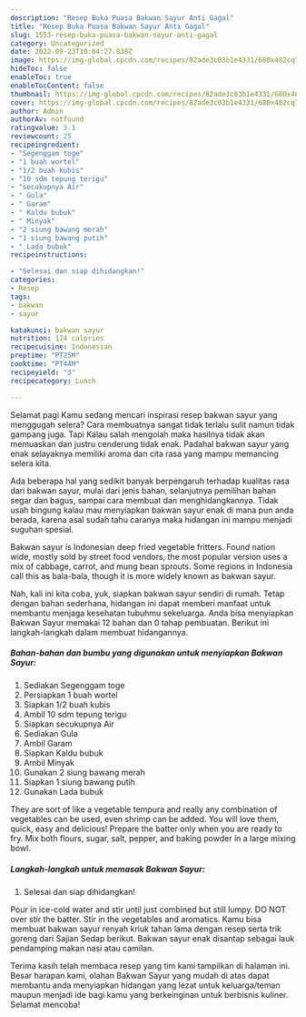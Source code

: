 ```yaml
---
description: "Resep Buka Puasa Bakwan Sayur Anti Gagal"
title: "Resep Buka Puasa Bakwan Sayur Anti Gagal"
slug: 1553-resep-buka-puasa-bakwan-sayur-anti-gagal
category: Uncategorized
date: 2022-09-23T10:04:27.838Z
image: https://img-global.cpcdn.com/recipes/82ade3c03b1e4331/680x482cq70/bakwan-sayur-foto-resep-utama.jpg
hideToc: false
enableToc: true
enableTocContent: false
thumbnail: https://img-global.cpcdn.com/recipes/82ade3c03b1e4331/680x482cq70/bakwan-sayur-foto-resep-utama.jpg
cover: https://img-global.cpcdn.com/recipes/82ade3c03b1e4331/680x482cq70/bakwan-sayur-foto-resep-utama.jpg
author: Admin
authorAv: notfound
ratingvalue: 3.1
reviewcount: 25
recipeingredient:
- "Segenggam toge"
- "1 buah wortel"
- "1/2 buah kubis"
- "10 sdm tepung terigu"
- "secukupnya Air"
- " Gula"
- " Garam"
- " Kaldu bubuk"
- " Minyak"
- "2 siung bawang merah"
- "1 siung bawang putih"
- " Lada bubuk"
recipeinstructions:

- "Selesai dan siap dihidangkan!"
categories:
- Resep
tags:
- bakwan
- sayur

katakunci: bakwan sayur 
nutrition: 174 calories
recipecuisine: Indonesian
preptime: "PT25M"
cooktime: "PT44M"
recipeyield: "3"
recipecategory: Lunch

---
```



Selamat pagi Kamu sedang mencari inspirasi resep bakwan sayur yang menggugah selera? Cara membuatnya sangat tidak terlalu sulit namun tidak gampang juga. Tapi Kalau salah mengolah maka hasilnya tidak akan memuaskan dan justru cenderung tidak enak. Padahal bakwan sayur yang enak selayaknya memiliki aroma dan cita rasa yang mampu memancing selera kita.


Ada beberapa hal yang sedikit banyak berpengaruh terhadap kualitas rasa dari bakwan sayur, mulai dari jenis bahan, selanjutnya pemilihan bahan segar dan bagus, sampai cara membuat dan menghidangkannya. Tidak usah bingung kalau mau menyiapkan bakwan sayur enak di mana pun anda berada, karena asal sudah tahu caranya maka hidangan ini mampu menjadi suguhan spesial.

Bakwan sayur is Indonesian deep fried vegetable fritters. Found nation wide, mostly sold by street food vendors, the most popular version uses a mix of cabbage, carrot, and mung bean sprouts. Some regions in Indonesia call this as bala-bala, though it is more widely known as bakwan sayur.


Nah, kali ini kita coba, yuk, siapkan bakwan sayur sendiri di rumah. Tetap dengan bahan sederhana, hidangan ini dapat memberi manfaat untuk membantu menjaga kesehatan tubuhmu sekeluarga. Anda bisa menyiapkan Bakwan Sayur memakai 12 bahan dan 0 tahap pembuatan. Berikut ini langkah-langkah dalam membuat hidangannya.

<!--inarticleads1-->

##### Bahan-bahan dan bumbu yang digunakan untuk menyiapkan Bakwan Sayur:

1. Sediakan Segenggam toge
1. Persiapkan 1 buah wortel
1. Siapkan 1/2 buah kubis
1. Ambil 10 sdm tepung terigu
1. Siapkan secukupnya Air
1. Sediakan  Gula
1. Ambil  Garam
1. Siapkan  Kaldu bubuk
1. Ambil  Minyak
1. Gunakan 2 siung bawang merah
1. Siapkan 1 siung bawang putih
1. Gunakan  Lada bubuk


They are sort of like a vegetable tempura and really any combination of vegetables can be used, even shrimp can be added. You will love them, quick, easy and delicious! Prepare the batter only when you are ready to fry. Mix both flours, sugar, salt, pepper, and baking powder in a large mixing bowl. 

<!--inarticleads2-->

##### Langkah-langkah untuk memasak Bakwan Sayur:


1. Selesai dan siap dihidangkan!

Pour in ice-cold water and stir until just combined but still lumpy. DO NOT over stir the batter. Stir in the vegetables and aromatics. Kamu bisa membuat bakwan sayur renyah kriuk tahan lama dengan resep serta trik goreng dari Sajian Sedap berikut. Bakwan sayur enak disantap sebagai lauk pendamping makan nasi atau camilan. 

Terima kasih telah membaca resep yang tim kami tampilkan di halaman ini. Besar harapan kami, olahan Bakwan Sayur yang mudah di atas dapat membantu anda menyiapkan hidangan yang lezat untuk keluarga/teman maupun menjadi ide bagi kamu yang berkeinginan untuk berbisnis kuliner. Selamat mencoba!
